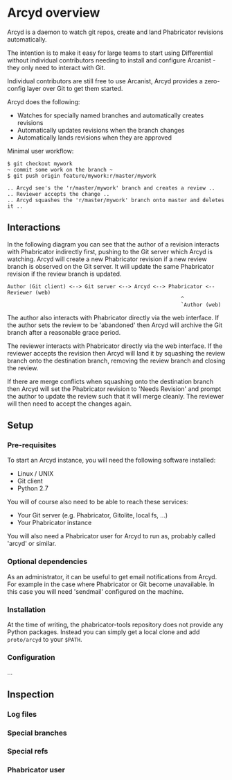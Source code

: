 Arcyd overview
==============

Arcyd is a daemon to watch git repos, create and land Phabricator revisions
automatically.

The intention is to make it easy for large teams to start using Differential
without individual contributors needing to install and configure Arcanist -
they only need to interact with Git.

Individual contributors are still free to use Arcanist, Arcyd provides a
zero-config layer over Git to get them started.

Arcyd does the following:
- Watches for specially named branches and automatically creates revisions
- Automatically updates revisions when the branch changes
- Automatically lands revisions when they are approved

Minimal user workflow:

```
$ git checkout mywork
~ commit some work on the branch ~
$ git push origin feature/mywork:r/master/mywork

.. Arcyd see's the 'r/master/mywork' branch and creates a review ..
.. Reviewer accepts the change ..
.. Arcyd squashes the 'r/master/mywork' branch onto master and deletes it ..
```

Interactions
------------

In the following diagram you can see that the author of a revision interacts
with Phabricator indirectly first, pushing to the Git server which Arcyd is
watching.  Arcyd will create a new Phabricator revision if a new review branch
is observed on the Git server. It will update the same Phabricator revision if
the review branch is updated.

```
Author (Git client) <--> Git server <--> Arcyd <--> Phabricator <-- Reviewer (web)
                                                        ^
                                                        `Author (web)
```

The author also interacts with Phabricator directly via the web interface. If
the author sets the review to be 'abandoned' then Arcyd will archive the Git
branch after a reasonable grace period.

The reviewer interacts with Phabricator directly via the web interface. If the
reviewer accepts the revision then Arcyd will land it by squashing the review
branch onto the destination branch, removing the review branch and closing the
review.

If there are merge conflicts when squashing onto the destination branch then
Arcyd will set the Phabricator revision to 'Needs Revision' and prompt the
author to update the review such that it will merge cleanly. The reviewer will
then need to accept the changes again.

Setup
-----

### Pre-requisites

To start an Arcyd instance, you will need the following software installed:

- Linux / UNIX
- Git client
- Python 2.7

You will of course also need to be able to reach these services:

- Your Git server (e.g. Phabricator, Gitolite, local fs, ...)
- Your Phabricator instance

You will also need a Phabricator user for Arcyd to run as, probably called
'arcyd' or similar.

### Optional dependencies

As an administrator, it can be useful to get email notifications from Arcyd.
For example in the case where Phabricator or Git become unavailable. In this
case you will need 'sendmail' configured on the machine.

### Installation

At the time of writing, the phabricator-tools repository does not provide any
Python packages. Instead you can simply get a local clone and add `proto/arcyd`
to your `$PATH`.

### Configuration

...

Inspection
----------

### Log files
### Special branches
### Special refs
### Phabricator user
